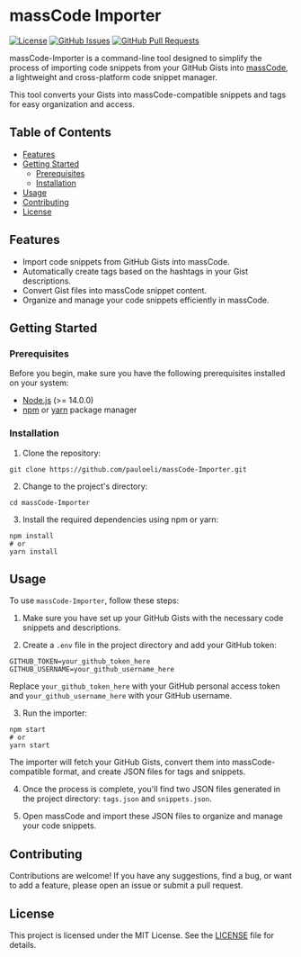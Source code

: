 # massCode Importer

[![License](https://img.shields.io/badge/license-MIT-blue.svg)](LICENSE.md)
[![GitHub Issues](https://img.shields.io/github/issues/pauloeli/massCode-Importer)](https://github.com/pauloeli/massCode-Importer/issues)
[![GitHub Pull Requests](https://img.shields.io/github/issues-pr/pauloeli/massCode-Importer)](https://github.com/pauloeli/massCode-Importer/pulls)

massCode-Importer is a command-line tool designed to simplify the process of importing code snippets from your GitHub
Gists into [massCode](https://masscode.io/), a lightweight and cross-platform code snippet manager.

This tool converts your Gists into massCode-compatible snippets and tags for easy organization and access.

## Table of Contents

- [Features](#features)
- [Getting Started](#getting-started)
    - [Prerequisites](#prerequisites)
    - [Installation](#installation)
- [Usage](#usage)
- [Contributing](#contributing)
- [License](#license)

## Features

- Import code snippets from GitHub Gists into massCode.
- Automatically create tags based on the hashtags in your Gist descriptions.
- Convert Gist files into massCode snippet content.
- Organize and manage your code snippets efficiently in massCode.

## Getting Started

### Prerequisites

Before you begin, make sure you have the following prerequisites installed on your system:

- [Node.js](https://nodejs.org/) (>= 14.0.0)
- [npm](https://www.npmjs.com/) or [yarn](https://yarnpkg.com/) package manager

### Installation

1. Clone the repository:

```shell
git clone https://github.com/pauloeli/massCode-Importer.git
```

2. Change to the project's directory:

```shell
cd massCode-Importer
```

3. Install the required dependencies using npm or yarn:

```shell
npm install
# or
yarn install
```

## Usage

To use `massCode-Importer`, follow these steps:

1. Make sure you have set up your GitHub Gists with the necessary code snippets and descriptions.

2. Create a `.env` file in the project directory and add your GitHub token:

```shell
GITHUB_TOKEN=your_github_token_here
GITHUB_USERNAME=your_github_username_here
```

Replace `your_github_token_here` with your GitHub personal access token and `your_github_username_here` with your
GitHub username.

3. Run the importer:

```shell
npm start
# or
yarn start
```

The importer will fetch your GitHub Gists, convert them into massCode-compatible format, and create JSON files for
tags and snippets.

4. Once the process is complete, you'll find two JSON files generated in the project directory: `tags.json`
   and `snippets.json`.

5. Open massCode and import these JSON files to organize and manage your code snippets.

## Contributing

Contributions are welcome! If you have any suggestions, find a bug, or want to add a feature, please open an issue or
submit a pull request.

## License

This project is licensed under the MIT License. See the [LICENSE](LICENSE.md) file for details.